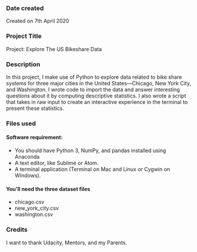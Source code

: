 ### Date created
Created on 7th April 2020

### Project Title
Project: Explore The US Bikeshare Data

### Description
In this project, I make use of Python to explore data related to bike share systems for three major cities in the United States—Chicago, New York City, and Washington. I wrote code to import the data and answer interesting questions about it by computing descriptive statistics. I also wrote a script that takes in raw input to create an interactive experience in the terminal to present these statistics.

### Files used
#### Software requirement:
- You should have Python 3, NumPy, and pandas installed using Anaconda
- A text editor, like Sublime or Atom.
- A terminal application (Terminal on Mac and Linux or Cygwin on Windows).

#### You'll need the three dataset files
- chicago.csv
- new_york_city.csv
- washington.csv



### Credits
I want to thank Udacity, Mentors, and my Parents.
